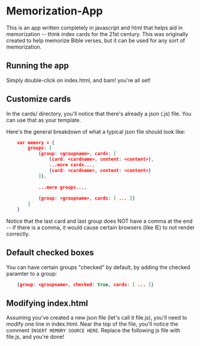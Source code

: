 # Memorization-App

This is an app written completely in javascript and html that helps aid in memorization -- think index cards for the 21st century. This was originally created to help memorize Bible verses, but it can be used for any sort of memorization. 

## Running the app

Simply double-click on index.html, and bam! you're all set!

## Customize cards

In the cards/ directory, you'll notice that there's already a json (.js) file. You can use that as your template.

Here's the general breakdown of what a typical json file should look like:

``` json
	var memory = {
		groups: [
			{group: <groupname>, cards: [
				{card: <cardname>, content: <content>},
				...more cards...,
				{card: <cardname>, content: <content>}
			]},
			
			...more groups...,
			
			{group: <groupname>, cards: [ ... ]}
		]
	}
```

Notice that the last card and last group does NOT have a comma at the end -- if there is a comma, it would cause certain browsers (like IE) to not render correctly.

## Default checked boxes

You can have certain groups "checked" by default, by adding the checked paramter to a group:

``` json
	{group: <groupname>, checked: true, cards: [ ... ]}
```

## Modifying index.html 

Assuming you've created a new json file (let's call it file.js), you'll need to modify one line in index.html. Near the top of the file, you'll notice the comment `INSERT MEMORY SOURCE HERE`. Replace the following js file with file.js, and you're done!
